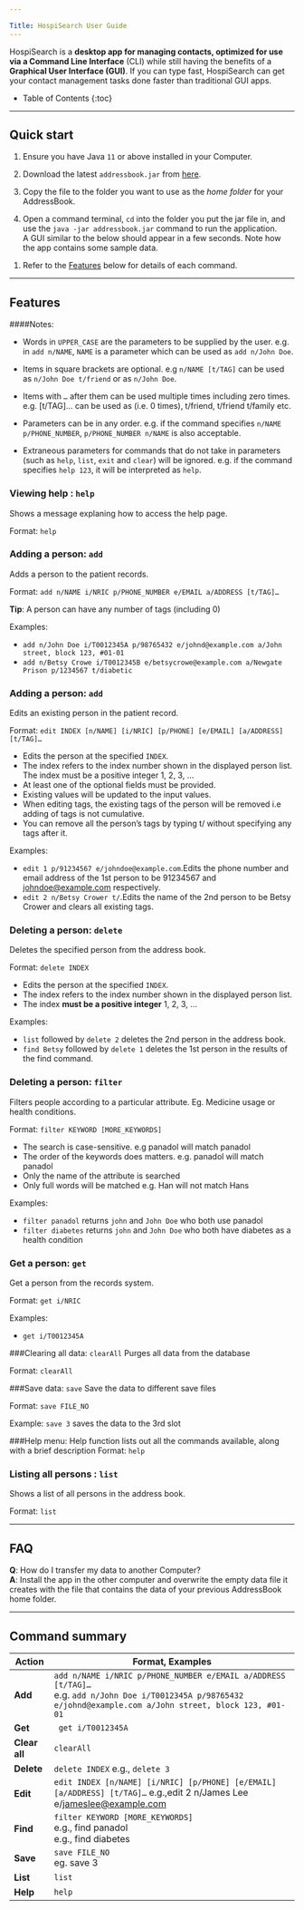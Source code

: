 ```yaml
---

Title: HospiSearch User Guide
---
```

HospiSearch is a **desktop app for managing contacts, optimized for use via a Command Line Interface** 
(CLI) while still having the benefits of a **Graphical User Interface (GUI)**. If you can type fast, HospiSearch can get your contact management tasks done faster than traditional GUI apps.

* Table of Contents
{:toc}

--------------------------------------------------------------------------------------------------------------------

## Quick start

1. Ensure you have Java `11` or above installed in your Computer.

1. Download the latest `addressbook.jar` from [here](https://github.com/se-edu/addressbook-level3/releases).

1. Copy the file to the folder you want to use as the _home folder_ for your AddressBook.

1. Open a command terminal, `cd` into the folder you put the jar file in, and use the `java -jar addressbook.jar` command to run the application.<br>
   A GUI similar to the below should appear in a few seconds. Note how the app contains some sample data.<br>

[//]: # (   ![Ui]&#40;images/Ui.png&#41;)


1. Refer to the [Features](#features) below for details of each command.

--------------------------------------------------------------------------------------------------------------------

## Features

####Notes:
- Words in `UPPER_CASE` are the parameters to be supplied by the user.
e.g. in `add n/NAME`, `NAME` is a parameter which can be used as `add n/John Doe`.

- Items in square brackets are optional.
e.g `n/NAME [t/TAG]` can be used as `n/John Doe t/friend` or as `n/John Doe`.

- Items with `…` after them can be used multiple times including zero times.
e.g. [t/TAG]…​ can be used as   (i.e. 0 times), t/friend, t/friend t/family etc.
- Parameters can be in any order.
  e.g. if the command specifies `n/NAME p/PHONE_NUMBER`, `p/PHONE_NUMBER n/NAME` is also acceptable.
- Extraneous parameters for commands that do not take in parameters (such as `help`, `list`, `exit` and `clear`) will be ignored.
  e.g. if the command specifies `help 123`, it will be interpreted as `help`.

### Viewing help : `help`

Shows a message explaning how to access the help page.

Format: `help`

### Adding a person: `add`

Adds a person to the patient records.

Format: `add n/NAME i/NRIC p/PHONE_NUMBER e/EMAIL a/ADDRESS [t/TAG]…`

**Tip**: A person can have any number of tags (including 0)

Examples:
* `add n/John Doe i/T0012345A p/98765432 e/johnd@example.com a/John street, block 123, #01-01`
* `add n/Betsy Crowe i/T0012345B e/betsycrowe@example.com a/Newgate Prison p/1234567 t/diabetic`

### Adding a person: `add`

Edits an existing person in the patient record.

Format: `edit INDEX [n/NAME] [i/NRIC] [p/PHONE] [e/EMAIL] [a/ADDRESS] [t/TAG]…​`

* Edits the person at the specified `INDEX`. 
* The index refers to the index number shown in the displayed person list. The index must be a positive integer 1, 2, 3, …​
* At least one of the optional fields must be provided. 
* Existing values will be updated to the input values. 
* When editing tags, the existing tags of the person will be removed i.e adding of tags is not cumulative. 
* You can remove all the person’s tags by typing t/ without specifying any tags after it.

Examples:
* `edit 1 p/91234567 e/johndoe@example.com`.Edits the phone number and email address of the 1st person to be 91234567 and johndoe@example.com respectively.
* `edit 2 n/Betsy Crower t/`.Edits the name of the 2nd person to be Betsy Crower and clears all existing tags.

### Deleting a person: `delete`

Deletes the specified person from the address book.

Format: `delete INDEX`

* Edits the person at the specified `INDEX`.
* The index refers to the index number shown in the displayed person list.
* The index **must be a positive integer** 1, 2, 3, …

Examples:
* `list` followed by `delete 2` deletes the 2nd person in the address book.
* `find Betsy` followed by `delete 1` deletes the 1st person in the results of the find command.

### Deleting a person: `filter`

Filters people according to a particular attribute. Eg. Medicine usage or health conditions.

Format: `filter KEYWORD [MORE_KEYWORDS]`

* The search is case-sensitive. e.g panadol will match panadol 
* The order of the keywords does matters. e.g. panadol will match panadol 
* Only the name of the attribute is searched
* Only full words will be matched e.g. Han will not match Hans

Examples:
* `filter panadol` returns `john` and `John Doe` who both use panadol
* `filter diabetes` returns `john` and `John Doe` who both have diabetes as a health condition

### Get a person: `get`
Get a person from the records system.

Format: `get i/NRIC`

Examples:
* `get i/T0012345A`

###Clearing all data: `clearAll`
Purges all data from the database

Format: `clearAll`

###Save data: `save`
Save the data to different save files

Format: `save FILE_NO`

Example: `save 3` saves the data to the 3rd slot

###Help menu:
Help function lists out all the commands available, along with a brief description
Format: `help`

### Listing all persons : `list`

Shows a list of all persons in the address book.

Format: `list`

--------------------------------------------------------------------------------------------------------------------

## FAQ

**Q**: How do I transfer my data to another Computer?<br>
**A**: Install the app in the other computer and overwrite the empty data file it creates with the file that contains the data of your previous AddressBook home folder.

--------------------------------------------------------------------------------------------------------------------

## Command summary

| Action        | Format, Examples                                                                                                                                                      |
|---------------|-----------------------------------------------------------------------------------------------------------------------------------------------------------------------|
| **Add**       | `add n/NAME i/NRIC p/PHONE_NUMBER e/EMAIL a/ADDRESS [t/TAG]…​` <br> e.g. `add n/John Doe i/T0012345A p/98765432 e/johnd@example.com a/John street, block 123, #01-01` |
| **Get**       | ` get i/T0012345A`                                                                                                                                                    |
| **Clear all** | `clearAll`                                                                                                                                                            |
| **Delete**    | `delete INDEX` e.g., `delete 3`                                                                                                                                       |
| **Edit**      | `edit INDEX [n/NAME] [i/NRIC] [p/PHONE] [e/EMAIL] [a/ADDRESS] [t/TAG]…`  e.g.,edit 2 n/James Lee e/jameslee@example.com                                               |
| **Find**      | `filter KEYWORD [MORE_KEYWORDS]` <br/> e.g., find panadol <br/> e.g., find diabetes                                                                                   |
| **Save**      | `save FILE_NO` <br/> eg. save 3                                                                                                                                       |
| **List**      | `list`                                                                                                                                                                |
| **Help**      | `help`                                                                                                                                                                |
